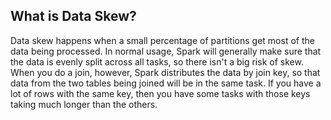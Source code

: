 ## What is Data Skew?
Data skew happens when a small percentage of partitions get most of the data being processed. In normal usage, Spark will generally make sure that the data is evenly split across all tasks, so there isn't a big risk of skew. When you do a join, however, Spark distributes the data by join key, so that data from the two tables being joined will be in the same task. If you have a lot of rows with the same key, then you have some tasks with those keys taking much longer than the others.
<!--stackedit_data:
eyJoaXN0b3J5IjpbODM5ODM0MjkxLDE4NzEzNTQ5MDQsMTEyOT
QzODc4NSwxMTI5NzkwODI2LDE1MzgyMzMzMjQsLTIwNzAyMzM4
NjYsNDAxNzkyOTExLDcxNjUyMDA4OCwtMzY2ODA0NTAzLC0xNz
AwNDI4MzAxLDE1MTI0ODUzMDgsMTI3Njg1NjI2LC0yMDI3MTk3
OTg1LDE0MDE2ODY2NjIsLTExNDAxOTI0OTcsLTUyMzAyMTc4My
wtMjU0MTYyNjUsLTEyOTgyOTY0OTYsNDIxOTMwNTgwLC0yMTQ1
NzA2MTYyXX0=
-->